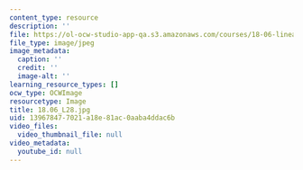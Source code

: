 ```yaml
---
content_type: resource
description: ''
file: https://ol-ocw-studio-app-qa.s3.amazonaws.com/courses/18-06-linear-algebra-spring-2010/139678477021a18e81ac0aaba4ddac6b_18.06_L28.jpg
file_type: image/jpeg
image_metadata:
  caption: ''
  credit: ''
  image-alt: ''
learning_resource_types: []
ocw_type: OCWImage
resourcetype: Image
title: 18.06_L28.jpg
uid: 13967847-7021-a18e-81ac-0aaba4ddac6b
video_files:
  video_thumbnail_file: null
video_metadata:
  youtube_id: null
---
```

